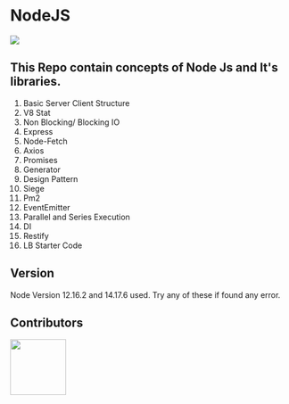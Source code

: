# NodeJS

![](https://komarev.com/ghpvc/?username=imsourya&color=green)

<!-- Visitor Count : ![Visitor Count](https://profile-counter.glitch.me/{imsourya}/count.svg) -->

## This Repo contain concepts of Node Js and It's libraries.

1. Basic Server Client Structure
2. V8 Stat
3. Non Blocking/ Blocking IO
4. Express
5. Node-Fetch
6. Axios
7. Promises
8. Generator
9. Design Pattern
10. Siege
11. Pm2
12. EventEmitter
13. Parallel and Series Execution
14. DI
15. Restify
16. LB Starter Code

## Version

Node Version 12.16.2 and 14.17.6 used. Try any of these if found any error.

## Contributors

<!-- ALL-CONTRIBUTORS-LIST:START - Do not remove or modify this section -->
 [<img src="" width="100px;"/>](https://github.com/imsourya)
<!-- ALL-CONTRIBUTORS-LIST:END -->